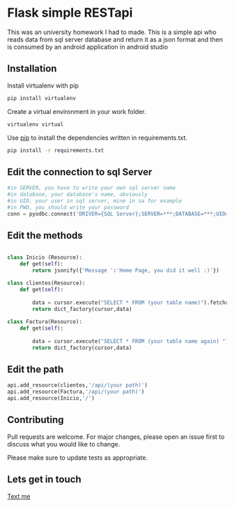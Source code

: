 # Flask simple RESTapi 

This was an university homework I had to made.
This is a simple api who reads data from sql server database and return it as a json format and then is consumed by an android application in android studio

## Installation
Install virtualenv with pip
```bash
pip install virtualenv
```

Create a virtual environment in your work folder.
```bash
virtualenv virtual
```

Use [pip](https://pip.pypa.io/en/stable/) to install the dependencies written in requirements.txt.

```bash
pip install -r requirements.txt
```

## Edit the connection to sql Server

```python
#in SERVER, you have to write your own sql server name 
#in database, your database's name, obviously 
#in UID, your user in sql server, mine in sa for example
#in PWD, you should write your password 
conn = pyodbc.connect('DRIVER={SQL Server};SERVER=***;DATABASE=***;UID=***;PWD=***')
```
## Edit the methods

```python

class Inicio (Resource):
    def get(self):
        return jsonify({'Message ':'Home Page, you did it well :)'})

class clientes(Resource):
    def get(self):
        
        data = cursor.execute("SELECT * FROM (your table name)").fetchall()
        return dict_factory(cursor,data)
        
class Factura(Resource):
    def get(self):
        
        data = cursor.execute("SELECT * FROM (your table name again) ").fetchall()
        return dict_factory(cursor,data)
```

## Edit the path

```python
api.add_resource(clientes,'/api/(your path)')
api.add_resource(Factura,'/api/(your path)')
api.add_resource(Inicio,'/')

```
  

## Contributing
Pull requests are welcome. For major changes, please open an issue first to discuss what you would like to change.

Please make sure to update tests as appropriate.

## Lets get in touch
[Text me](https://www.facebook.com/jose.rodriguessotela)

 
